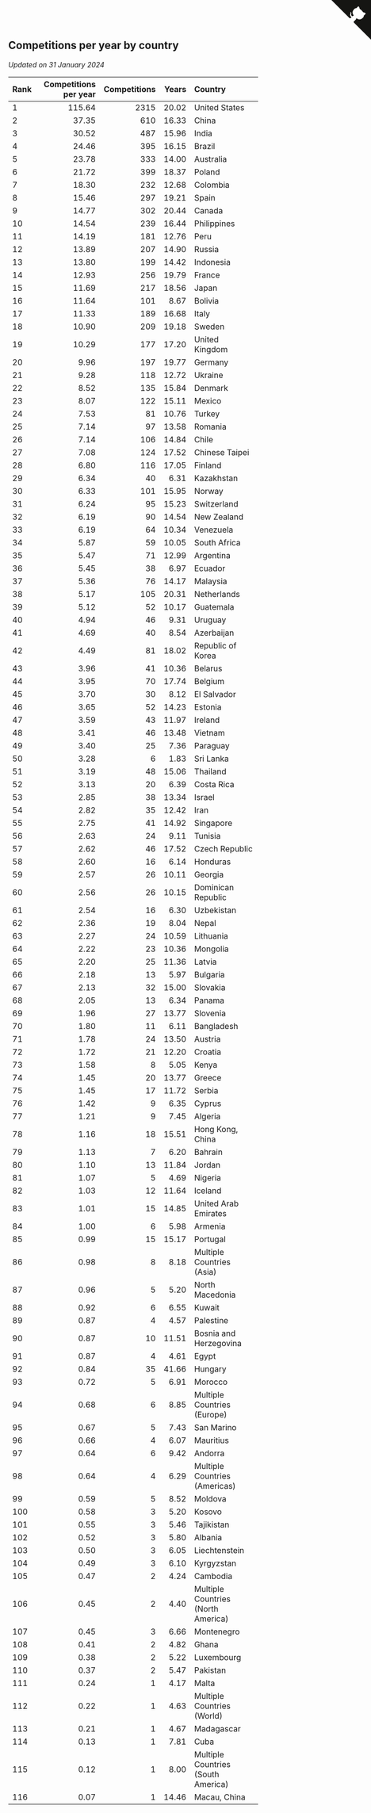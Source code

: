## Competitions per year by country

*Updated on 31 January 2024*

| Rank | Competitions per year | Competitions | Years | Country |
| :--- | ---: | ---: | ---: | :--- |
| 1 | 115.64 | 2315 | 20.02 | United States |
| 2 | 37.35 | 610 | 16.33 | China |
| 3 | 30.52 | 487 | 15.96 | India |
| 4 | 24.46 | 395 | 16.15 | Brazil |
| 5 | 23.78 | 333 | 14.00 | Australia |
| 6 | 21.72 | 399 | 18.37 | Poland |
| 7 | 18.30 | 232 | 12.68 | Colombia |
| 8 | 15.46 | 297 | 19.21 | Spain |
| 9 | 14.77 | 302 | 20.44 | Canada |
| 10 | 14.54 | 239 | 16.44 | Philippines |
| 11 | 14.19 | 181 | 12.76 | Peru |
| 12 | 13.89 | 207 | 14.90 | Russia |
| 13 | 13.80 | 199 | 14.42 | Indonesia |
| 14 | 12.93 | 256 | 19.79 | France |
| 15 | 11.69 | 217 | 18.56 | Japan |
| 16 | 11.64 | 101 | 8.67 | Bolivia |
| 17 | 11.33 | 189 | 16.68 | Italy |
| 18 | 10.90 | 209 | 19.18 | Sweden |
| 19 | 10.29 | 177 | 17.20 | United Kingdom |
| 20 | 9.96 | 197 | 19.77 | Germany |
| 21 | 9.28 | 118 | 12.72 | Ukraine |
| 22 | 8.52 | 135 | 15.84 | Denmark |
| 23 | 8.07 | 122 | 15.11 | Mexico |
| 24 | 7.53 | 81 | 10.76 | Turkey |
| 25 | 7.14 | 97 | 13.58 | Romania |
| 26 | 7.14 | 106 | 14.84 | Chile |
| 27 | 7.08 | 124 | 17.52 | Chinese Taipei |
| 28 | 6.80 | 116 | 17.05 | Finland |
| 29 | 6.34 | 40 | 6.31 | Kazakhstan |
| 30 | 6.33 | 101 | 15.95 | Norway |
| 31 | 6.24 | 95 | 15.23 | Switzerland |
| 32 | 6.19 | 90 | 14.54 | New Zealand |
| 33 | 6.19 | 64 | 10.34 | Venezuela |
| 34 | 5.87 | 59 | 10.05 | South Africa |
| 35 | 5.47 | 71 | 12.99 | Argentina |
| 36 | 5.45 | 38 | 6.97 | Ecuador |
| 37 | 5.36 | 76 | 14.17 | Malaysia |
| 38 | 5.17 | 105 | 20.31 | Netherlands |
| 39 | 5.12 | 52 | 10.17 | Guatemala |
| 40 | 4.94 | 46 | 9.31 | Uruguay |
| 41 | 4.69 | 40 | 8.54 | Azerbaijan |
| 42 | 4.49 | 81 | 18.02 | Republic of Korea |
| 43 | 3.96 | 41 | 10.36 | Belarus |
| 44 | 3.95 | 70 | 17.74 | Belgium |
| 45 | 3.70 | 30 | 8.12 | El Salvador |
| 46 | 3.65 | 52 | 14.23 | Estonia |
| 47 | 3.59 | 43 | 11.97 | Ireland |
| 48 | 3.41 | 46 | 13.48 | Vietnam |
| 49 | 3.40 | 25 | 7.36 | Paraguay |
| 50 | 3.28 | 6 | 1.83 | Sri Lanka |
| 51 | 3.19 | 48 | 15.06 | Thailand |
| 52 | 3.13 | 20 | 6.39 | Costa Rica |
| 53 | 2.85 | 38 | 13.34 | Israel |
| 54 | 2.82 | 35 | 12.42 | Iran |
| 55 | 2.75 | 41 | 14.92 | Singapore |
| 56 | 2.63 | 24 | 9.11 | Tunisia |
| 57 | 2.62 | 46 | 17.52 | Czech Republic |
| 58 | 2.60 | 16 | 6.14 | Honduras |
| 59 | 2.57 | 26 | 10.11 | Georgia |
| 60 | 2.56 | 26 | 10.15 | Dominican Republic |
| 61 | 2.54 | 16 | 6.30 | Uzbekistan |
| 62 | 2.36 | 19 | 8.04 | Nepal |
| 63 | 2.27 | 24 | 10.59 | Lithuania |
| 64 | 2.22 | 23 | 10.36 | Mongolia |
| 65 | 2.20 | 25 | 11.36 | Latvia |
| 66 | 2.18 | 13 | 5.97 | Bulgaria |
| 67 | 2.13 | 32 | 15.00 | Slovakia |
| 68 | 2.05 | 13 | 6.34 | Panama |
| 69 | 1.96 | 27 | 13.77 | Slovenia |
| 70 | 1.80 | 11 | 6.11 | Bangladesh |
| 71 | 1.78 | 24 | 13.50 | Austria |
| 72 | 1.72 | 21 | 12.20 | Croatia |
| 73 | 1.58 | 8 | 5.05 | Kenya |
| 74 | 1.45 | 20 | 13.77 | Greece |
| 75 | 1.45 | 17 | 11.72 | Serbia |
| 76 | 1.42 | 9 | 6.35 | Cyprus |
| 77 | 1.21 | 9 | 7.45 | Algeria |
| 78 | 1.16 | 18 | 15.51 | Hong Kong, China |
| 79 | 1.13 | 7 | 6.20 | Bahrain |
| 80 | 1.10 | 13 | 11.84 | Jordan |
| 81 | 1.07 | 5 | 4.69 | Nigeria |
| 82 | 1.03 | 12 | 11.64 | Iceland |
| 83 | 1.01 | 15 | 14.85 | United Arab Emirates |
| 84 | 1.00 | 6 | 5.98 | Armenia |
| 85 | 0.99 | 15 | 15.17 | Portugal |
| 86 | 0.98 | 8 | 8.18 | Multiple Countries (Asia) |
| 87 | 0.96 | 5 | 5.20 | North Macedonia |
| 88 | 0.92 | 6 | 6.55 | Kuwait |
| 89 | 0.87 | 4 | 4.57 | Palestine |
| 90 | 0.87 | 10 | 11.51 | Bosnia and Herzegovina |
| 91 | 0.87 | 4 | 4.61 | Egypt |
| 92 | 0.84 | 35 | 41.66 | Hungary |
| 93 | 0.72 | 5 | 6.91 | Morocco |
| 94 | 0.68 | 6 | 8.85 | Multiple Countries (Europe) |
| 95 | 0.67 | 5 | 7.43 | San Marino |
| 96 | 0.66 | 4 | 6.07 | Mauritius |
| 97 | 0.64 | 6 | 9.42 | Andorra |
| 98 | 0.64 | 4 | 6.29 | Multiple Countries (Americas) |
| 99 | 0.59 | 5 | 8.52 | Moldova |
| 100 | 0.58 | 3 | 5.20 | Kosovo |
| 101 | 0.55 | 3 | 5.46 | Tajikistan |
| 102 | 0.52 | 3 | 5.80 | Albania |
| 103 | 0.50 | 3 | 6.05 | Liechtenstein |
| 104 | 0.49 | 3 | 6.10 | Kyrgyzstan |
| 105 | 0.47 | 2 | 4.24 | Cambodia |
| 106 | 0.45 | 2 | 4.40 | Multiple Countries (North America) |
| 107 | 0.45 | 3 | 6.66 | Montenegro |
| 108 | 0.41 | 2 | 4.82 | Ghana |
| 109 | 0.38 | 2 | 5.22 | Luxembourg |
| 110 | 0.37 | 2 | 5.47 | Pakistan |
| 111 | 0.24 | 1 | 4.17 | Malta |
| 112 | 0.22 | 1 | 4.63 | Multiple Countries (World) |
| 113 | 0.21 | 1 | 4.67 | Madagascar |
| 114 | 0.13 | 1 | 7.81 | Cuba |
| 115 | 0.12 | 1 | 8.00 | Multiple Countries (South America) |
| 116 | 0.07 | 1 | 14.46 | Macau, China |


<a href="https://github.com/JustinTimeCuber/wca_statistics" class="github-corner" aria-label="View source on Github"><svg width="80" height="80" viewBox="0 0 250 250" style="fill:#151513; color:#fff; position: absolute; top: 0; border: 0; right: 0;" aria-hidden="true"><path d="M0,0 L115,115 L130,115 L142,142 L250,250 L250,0 Z"></path><path d="M128.3,109.0 C113.8,99.7 119.0,89.6 119.0,89.6 C122.0,82.7 120.5,78.6 120.5,78.6 C119.2,72.0 123.4,76.3 123.4,76.3 C127.3,80.9 125.5,87.3 125.5,87.3 C122.9,97.6 130.6,101.9 134.4,103.2" fill="currentColor" style="transform-origin: 130px 106px;" class="octo-arm"></path><path d="M115.0,115.0 C114.9,115.1 118.7,116.5 119.8,115.4 L133.7,101.6 C136.9,99.2 139.9,98.4 142.2,98.6 C133.8,88.0 127.5,74.4 143.8,58.0 C148.5,53.4 154.0,51.2 159.7,51.0 C160.3,49.4 163.2,43.6 171.4,40.1 C171.4,40.1 176.1,42.5 178.8,56.2 C183.1,58.6 187.2,61.8 190.9,65.4 C194.5,69.0 197.7,73.2 200.1,77.6 C213.8,80.2 216.3,84.9 216.3,84.9 C212.7,93.1 206.9,96.0 205.4,96.6 C205.1,102.4 203.0,107.8 198.3,112.5 C181.9,128.9 168.3,122.5 157.7,114.1 C157.9,116.9 156.7,120.9 152.7,124.9 L141.0,136.5 C139.8,137.7 141.6,141.9 141.8,141.8 Z" fill="currentColor" class="octo-body"></path></svg></a><style>.github-corner:hover .octo-arm{animation:octocat-wave 560ms ease-in-out}@keyframes octocat-wave{0%,100%{transform:rotate(0)}20%,60%{transform:rotate(-25deg)}40%,80%{transform:rotate(10deg)}}@media (max-width:500px){.github-corner:hover .octo-arm{animation:none}.github-corner .octo-arm{animation:octocat-wave 560ms ease-in-out}}</style>
